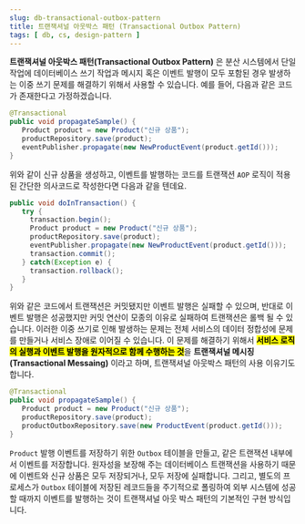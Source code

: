 ```yaml
---
slug: db-transactional-outbox-pattern
title: 트랜잭셔널 아웃박스 패턴 (Transactional Outbox Pattern)
tags: [ db, cs, design-pattern ]
---
```


**트랜잭셔널 아웃박스 패턴(Transactional Outbox Pattern)** 은 분산 시스템에서 단일 작업에 데이터베이스 쓰기 작업과 메시지 혹은 이벤트 발행이 모두 포함된 경우 발생하는 이중 쓰기 문제를 해결하기 위해서 사용할 수 있습니다. 예를 들어, 다음과 같은 코드가 존재한다고 가정하겠습니다.
```java
@Transactional
public void propagateSample() {
   Product product = new Product("신규 상품");
   productRepository.save(product);
   eventPublisher.propagate(new NewProductEvent(product.getId()));
}
```
위와 같이 신규 상품을 생성하고, 이벤트를 발행하는 코드를 트랜잭션 `AOP` 로직이 적용된 간단한 의사코드로 작성한다면 다음과 같을 텐데요.
```java
public void doInTransaction() {
   try {
     transaction.begin();
     Product product = new Product("신규 상품");
     productRepository.save(product);
     eventPublisher.propagate(new NewProductEvent(product.getId()));
     transaction.commit();
   } catch(Exception e) {
     transaction.rollback();
   }
}
```
위와 같은 코드에서 트랜잭션은 커밋됐지만 이벤트 발행은 실패할 수 있으며, 반대로 이벤트 발행은 성공했지만 커밋 연산이 모종의 이유로 실패하여 트랜잭션은 롤백 될 수 있습니다. 이러한 이중 쓰기로 인해 발생하는 문제는 전체 서비스의 데이터 정합성에 문제를 만들거나 서비스 장애로 이어질 수 있습니다. 이 문제를 해결하기 위해서 <mark>**서비스 로직의 실행과 이벤트 발행을 원자적으로 함께 수행하는 것**</mark>을 **트랜잭셔널 메시징(Transactional Messaing)** 이라고 하며, 트랜잭셔널 아웃박스 패턴의 사용 이유기도 합니다.
```java
@Transactional
public void propagateSample() {
   Product product = new Product("신규 상품");
   productRepository.save(product);
   productOutboxRepository.save(new ProductEvent(product.getId()));
}
```
`Product` 발행 이벤트를 저장하기 위한 `Outbox` 테이블을 만들고, 같은 트랜잭션 내부에서 이벤트를 저장합니다. 원자성을 보장해 주는 데이터베이스 트랜잭션을 사용하기 때문에 이벤트와 신규 상품은 모두 저장되거나, 모두 저장에 실패합니다. 그리고, 별도의 프로세스가 `Outbox` 테이블에 저장된 레코드들을 주기적으로 폴링하여 외부 시스템에 성공할 때까지 이벤트를 발행하는 것이 트랜잭셔널 아웃 박스 패턴의 기본적인 구현 방식입니다.